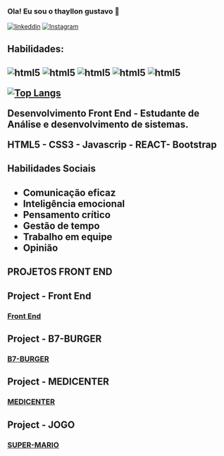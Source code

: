 ### Ola! Eu sou o thayllon gustavo 👋
[![linkeddin](    https://img.shields.io/badge/LinkedIn-0077B5?style=for-the-badge&logo=linkedin&logoColor=white)](https://www.linkedin.com/in/thayllon-gustavo-a3858331a/)
[![Instagram](https://img.shields.io/badge/Instagram-E4405F?style=for-the-badge&logo=instagram&logoColor=white)](https://www.instagram.com/thayllon__gustavo/)

<h2>Habilidades:<h2/>
<div
style="display: inline_block">
<img alt="html5" src="https://img.shields.io/badge/HTML-239120?style=for-the-badge&logo=html5&logoColor=white"/>
<img alt="html5" src="https://img.shields.io/badge/CSS-239120?&style=for-the-badge&logo=css3&logoColor=white"/>
<img alt="html5" src="https://img.shields.io/badge/JavaScript-F7DF1E?style=for-the-badge&logo=javascript&logoColor=black"/>
<img alt="html5" src="https://img.shields.io/badge/Bootstrap-563D7C?style=for-the-badge&logo=bootstrap&logoColor=white"/>
<img alt="html5" src="https://img.shields.io/badge/React-20232A?style=for-the-badge&logo=react&logoColor=61DAFBt"/>
</div>



[![Top Langs](https://github-readme-stats.vercel.app/api/top-langs/?username=Thayllon-gustavo)](https://github.com/anuraghazra/github-readme-stats)






Desenvolvimento Front End - Estudante de Análise e desenvolvimento de sistemas.

HTML5 - CSS3 - Javascrip - REACT- Bootstrap
<br/>
<h2>Habilidades Sociais<h2/>
<body>
<ul>
<li>Comunicação eficaz
</li>
<li>Inteligência emocional
</li>
<li>Pensamento crítico
</li>
<li>Gestão de tempo
</li>
  <li>Trabalho em equipe
</li>
   <li>Opinião
</li>
</ul>
</body>
</html>
<h2>PROJETOS FRONT END</h2>

 <h2>Project - Front End</h2>
   <h3><a target="_blank" href = "https://yygermuts.github.io/FrontEndProject1/">Front End</a></h3> 
   <h2>Project - B7-BURGER</h2>
  <h3><a target="_blank" href = "https://thayllon-gustavo.github.io/site-de-hamburgueria-/">B7-BURGER</a></h3>
   <h2>Project - MEDICENTER</h2>
   <h3><a target="_blank" href = "https://thayllon-gustavo.github.io/site-html-css-flexbox/"> MEDICENTER</a></h3>
   <h2>Project - JOGO</h2>
  <h3><a target="_blank" href = "https://thayllon-gustavo.github.io/SUPER-MARIO/">SUPER-MARIO</a></h3>
</div>
